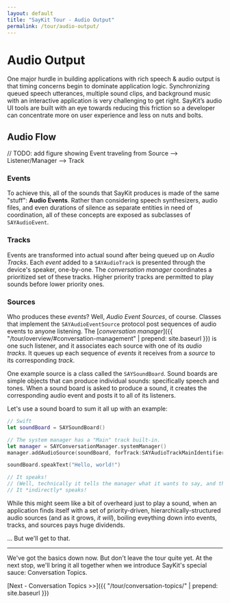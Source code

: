 ```yaml
---
layout: default
title: "SayKit Tour - Audio Output"
permalink: /tour/audio-output/
---
```


# Audio Output

One major hurdle in building applications with rich speech & audio output is that timing concerns begin to dominate application logic. Synchronizing queued speech utterances, multiple sound clips, and background music with an interactive application is very challenging to get right. SayKit’s audio UI tools are built with an eye towards reducing this friction so a developer can concentrate more on user experience and less on nuts and bolts. 

## Audio Flow

// TODO: add figure showing Event traveling from Source --> Listener/Manager --> Track

### Events

To achieve this, all of the sounds that SayKit produces is made of the same "stuff": **Audio Events**. Rather than considering speech synthesizers, audio files, and even durations of silence as separate entities in need of coordination, all of these concepts are exposed as subclasses of `SAYAudioEvent`.

### Tracks
Events are transformed into actual sound after being queued up on *Audio Tracks*. Each *event* added to a `SAYAudioTrack` is presented through the device's speaker, one-by-one. The *conversation manager* coordinates a prioritized set of these tracks. Higher priority tracks are permitted to play sounds before lower priority ones.

### Sources

Who produces these *events*? Well, *Audio Event Sources*, of course. Classes that implement the `SAYAudioEventSource` protocol post sequences of audio events to anyone listening. The [*conversation manager*]({{ "/tour/overview/#conversation-management" | prepend: site.baseurl }}) is one such listener, and it associates each source with one of its *audio tracks*. It queues up each sequence of *events* it receives from a *source* to its corresponding *track*.

One example source is a class called the `SAYSoundBoard`. Sound boards are simple objects that can produce individual sounds: specifically speech and tones. When a sound board is asked to produce a sound, it creates the corresponding audio event and posts it to all of its listeners.

Let's use a sound board to sum it all up with an example:

```swift
// Swift
let soundBoard = SAYSoundBoard()	

// The system manager has a "Main" track built-in.
let manager = SAYConversationManager.systemManager()
manager.addAudioSource(soundBoard, forTrack:SAYAudioTrackMainIdentifier)

soundBoard.speakText("Hello, world!")	

// It speaks! 
// (Well, technically it tells the manager what it wants to say, and the manager queues it up.) 
// It *indirectly* speaks!
```

While this might seem like a bit of overheard just to play a sound, when an application finds itself with a set of priority-driven, hierarchically-structured audio sources (and as it grows, *it will*), boiling eveything down into events, tracks, and sources pays huge dividends.

... But we'll get to that.

---

We've got the basics down now. But don't leave the tour quite yet. At the next stop, we'll bring it all together when we introduce SayKit's special sauce: Conversation Topics.

[Next - Conversation Topics >>]({{ "/tour/conversation-topics/" | prepend: site.baseurl }})
